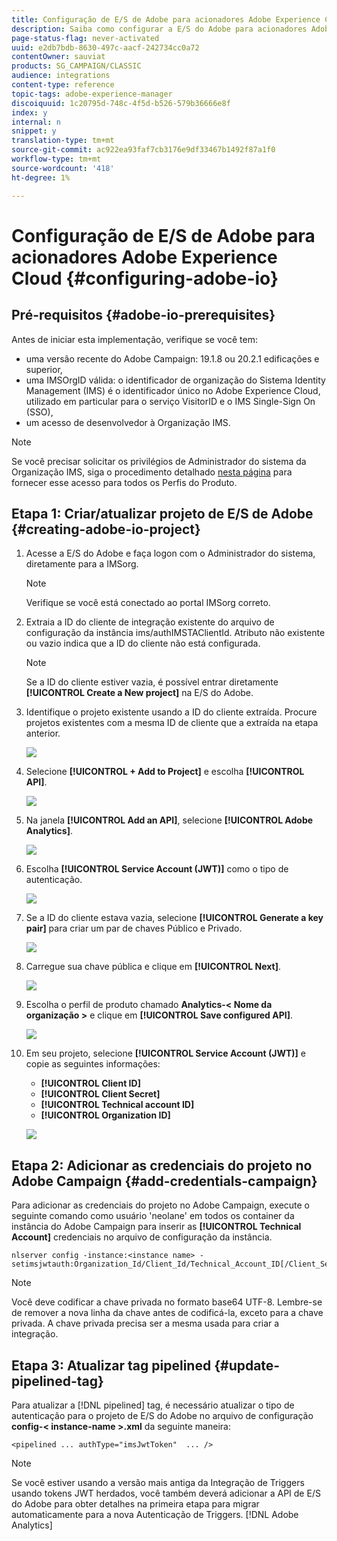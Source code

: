 ```yaml
---
title: Configuração de E/S de Adobe para acionadores Adobe Experience Cloud
description: Saiba como configurar a E/S do Adobe para acionadores Adobe Experience Cloud
page-status-flag: never-activated
uuid: e2db7bdb-8630-497c-aacf-242734cc0a72
contentOwner: sauviat
products: SG_CAMPAIGN/CLASSIC
audience: integrations
content-type: reference
topic-tags: adobe-experience-manager
discoiquuid: 1c20795d-748c-4f5d-b526-579b36666e8f
index: y
internal: n
snippet: y
translation-type: tm+mt
source-git-commit: ac922ea93faf7cb3176e9df33467b1492f87a1f0
workflow-type: tm+mt
source-wordcount: '418'
ht-degree: 1%

---
```



# Configuração de E/S de Adobe para acionadores Adobe Experience Cloud {#configuring-adobe-io}

## Pré-requisitos {#adobe-io-prerequisites}

Antes de iniciar esta implementação, verifique se você tem:

* uma versão recente do Adobe Campaign: 19.1.8 ou 20.2.1 edificações e superior,
* uma IMSOrgID válida: o identificador de organização do Sistema Identity Management (IMS) é o identificador único no Adobe Experience Cloud, utilizado em particular para o serviço VisitorID e o IMS Single-Sign On (SSO),
* um acesso de desenvolvedor à Organização IMS.

>[!NOTE]
>
>Se você precisar solicitar os privilégios de Administrador do sistema da Organização IMS, siga o procedimento detalhado [nesta página](https://helpx.adobe.com/ca/enterprise/admin-guide.html/ca/enterprise/using/manage-developers.ug.html) para fornecer esse acesso para todos os Perfis do Produto.


## Etapa 1: Criar/atualizar projeto de E/S de Adobe {#creating-adobe-io-project}

1. Acesse a E/S do Adobe e faça logon com o Administrador do sistema, diretamente para a IMSorg.

   >[!NOTE]
   >
   > Verifique se você está conectado ao portal IMSorg correto.

1. Extraia a ID do cliente de integração existente do arquivo de configuração da instância ims/authIMSTAClientId. Atributo não existente ou vazio indica que a ID do cliente não está configurada.

   >[!NOTE]
   >
   >Se a ID do cliente estiver vazia, é possível entrar diretamente **[!UICONTROL Create a New project]** na E/S do Adobe.

1. Identifique o projeto existente usando a ID do cliente extraída. Procure projetos existentes com a mesma ID de cliente que a extraída na etapa anterior.

   ![](assets/adobe_io_8.png)

1. Selecione **[!UICONTROL + Add to Project]** e escolha **[!UICONTROL API]**.

   ![](assets/adobe_io_1.png)

1. Na janela **[!UICONTROL Add an API]**, selecione **[!UICONTROL Adobe Analytics]**.

   ![](assets/adobe_io_2.png)

1. Escolha **[!UICONTROL Service Account (JWT)]** como o tipo de autenticação.

   ![](assets/adobe_io_3.png)

1. Se a ID do cliente estava vazia, selecione **[!UICONTROL Generate a key pair]** para criar um par de chaves Público e Privado.

   ![](assets/adobe_io_4.png)

1. Carregue sua chave pública e clique em **[!UICONTROL Next]**.

   ![](assets/adobe_io_5.png)

1. Escolha o perfil de produto chamado **Analytics-&lt; Nome da organização >** e clique em **[!UICONTROL Save configured API]**.

   ![](assets/adobe_io_6.png)

1. Em seu projeto, selecione **[!UICONTROL Service Account (JWT)]** e copie as seguintes informações:
   * **[!UICONTROL Client ID]**
   * **[!UICONTROL Client Secret]**
   * **[!UICONTROL Technical account ID]**
   * **[!UICONTROL Organization ID]**

   ![](assets/adobe_io_7.png)

## Etapa 2: Adicionar as credenciais do projeto no Adobe Campaign {#add-credentials-campaign}

Para adicionar as credenciais do projeto no Adobe Campaign, execute o seguinte comando como usuário &#39;neolane&#39; em todos os container da instância do Adobe Campaign para inserir as **[!UICONTROL Technical Account]** credenciais no arquivo de configuração da instância.

```
nlserver config -instance:<instance name> -setimsjwtauth:Organization_Id/Client_Id/Technical_Account_ID[/Client_Secret[/Base64_encoded_Private_Key]]
```

>[!NOTE]
>
>Você deve codificar a chave privada no formato base64 UTF-8. Lembre-se de remover a nova linha da chave antes de codificá-la, exceto para a chave privada. A chave privada precisa ser a mesma usada para criar a integração.

## Etapa 3: Atualizar tag pipelined {#update-pipelined-tag}

Para atualizar a [!DNL pipelined] tag, é necessário atualizar o tipo de autenticação para o projeto de E/S do Adobe no arquivo de configuração **config-&lt; instance-name >.xml** da seguinte maneira:

```
<pipelined ... authType="imsJwtToken"  ... />
```

>[!NOTE]
>
>Se você estiver usando a versão mais antiga da Integração de Triggers usando tokens JWT herdados, você também deverá adicionar a API de E/S do Adobe para obter detalhes na primeira etapa para migrar automaticamente para a nova Autenticação de Triggers. [!DNL Adobe Analytics]
